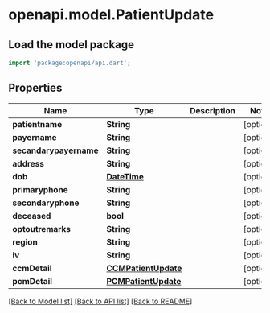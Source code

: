 # openapi.model.PatientUpdate

## Load the model package
```dart
import 'package:openapi/api.dart';
```

## Properties
Name | Type | Description | Notes
------------ | ------------- | ------------- | -------------
**patientname** | **String** |  | [optional] 
**payername** | **String** |  | [optional] 
**secandarypayername** | **String** |  | [optional] 
**address** | **String** |  | [optional] 
**dob** | [**DateTime**](DateTime.md) |  | [optional] 
**primaryphone** | **String** |  | [optional] 
**secondaryphone** | **String** |  | [optional] 
**deceased** | **bool** |  | [optional] 
**optoutremarks** | **String** |  | [optional] 
**region** | **String** |  | [optional] 
**iv** | **String** |  | [optional] 
**ccmDetail** | [**CCMPatientUpdate**](CCMPatientUpdate.md) |  | [optional] 
**pcmDetail** | [**PCMPatientUpdate**](PCMPatientUpdate.md) |  | [optional] 

[[Back to Model list]](../README.md#documentation-for-models) [[Back to API list]](../README.md#documentation-for-api-endpoints) [[Back to README]](../README.md)


